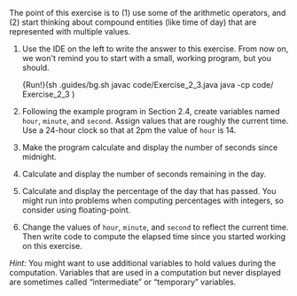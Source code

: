The point of this exercise is to (1) use some of the arithmetic operators, and (2) start thinking about compound entities (like time of day) that are represented with multiple values.


1.  Use the IDE on the left to write the answer to this exercise. From now on, we won't remind you to start with a small, working program, but you should.

    {Run!}(sh .guides/bg.sh javac code/Exercise_2_3.java java -cp code/ Exercise_2_3 )

1.  Following the example program in Section 2.4, create variables named `hour`, `minute`, and `second`.
    Assign values that are roughly the current time.
    Use a 24-hour clock so that at 2pm the value of `hour` is 14.

1.  Make the program calculate and display the number of seconds since midnight.

1.  Calculate and display the number of seconds remaining in the day.

1.  Calculate and display the percentage of the day that has passed.
    You might run into problems when computing percentages with integers, so consider using floating-point.

1.  Change the values of `hour`, `minute`, and `second` to reflect the current time.
    Then write code to compute the elapsed time since you started working on this exercise.


*Hint:* You might want to use additional variables to hold values during the computation. Variables that are used in a computation but never displayed are sometimes called “intermediate” or “temporary” variables.
